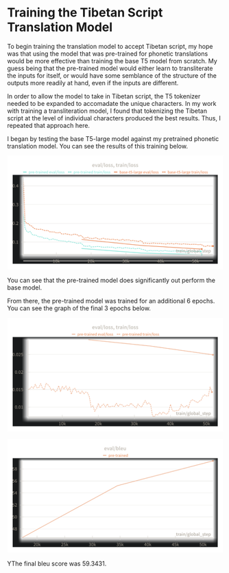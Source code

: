 # Training the Tibetan Script Translation Model

To begin training the translation model to accept Tibetan script, my hope was that using the model that was pre-trained for phonetic translations
would be more effective than training the base T5 model from scratch. My guess being that the pre-trained model would either learn to transliterate 
the inputs for itself, or would have some semblance of the structure of the outputs more readily at hand, even if the inputs are different.

In order to allow the model to take in Tibetan script, the T5 tokenizer needed to be expanded to accomadate the unique characters. In my work with
training a transliteration model, I found that tokenizing the Tibetan script at the level of individual characters produced the best results. Thus,
I repeated that approach here.

I began by testing the base T5-large model against my pretrained phonetic translation model. You can see the results of this training below.

![Comparison Loss](readme-assets/script/script-comparison-loss.png?raw=true "Comparison Loss")

You can see that the pre-trained model does significantly out perform the base model. 

From there, the pre-trained model was trained for an additional 6 epochs. You can see the graph of the final 3 epochs below.


![Eval Loss](readme-assets/script/pre-trained-script-model-losses.png?raw=true "Eval Loss")

![Eval Bleu](readme-assets/script/script-model-bleu.png?raw=true "Eval Bleu")

YThe final bleu score was 59.3431.